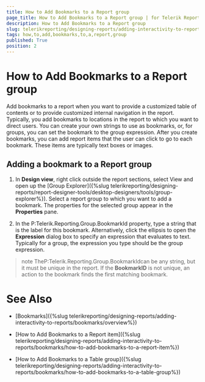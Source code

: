 ```yaml
---
title: How to Add Bookmarks to a Report group
page_title: How to Add Bookmarks to a Report group | for Telerik Reporting Documentation
description: How to Add Bookmarks to a Report group
slug: telerikreporting/designing-reports/adding-interactivity-to-reports/bookmarks/how-to-add-bookmarks-to-a-report-group
tags: how,to,add,bookmarks,to,a,report,group
published: True
position: 2
---
```


# How to Add Bookmarks to a Report group



Add bookmarks to a report when you want to provide a customized table of contents or 
    	to provide customized internal navigation in the report. Typically, you add bookmarks to locations in 
    	the report to which you want to direct users. You can create your own strings to use as bookmarks, 
    	or, for groups, you can set the bookmark to the group expression. After you create bookmarks, 
    	you can add report items that the user
    	can click to go to each bookmark. These items are typically text boxes or images.


## Adding a bookmark to a Report group

1. In __Design view__, right click outside the report sections, select View and open up the [Group Explorer]({%slug telerikreporting/designing-reports/report-designer-tools/desktop-designers/tools/group-explorer%}).
	Select a report group to which you want to add a bookmark. The properties for the selected
	group appear in the __Properties__ pane.

1. In the P:Telerik.Reporting.Group.BookmarkId property, 
	type a string that is the label for this bookmark. Alternatively, click
	the ellipsis to open the __Expression__ dialog box to specify an expression that evaluates to text. 
	Typically for a group, the expression you type should be the group expression.

>note TheP:Telerik.Reporting.Group.BookmarkIdcan be any 
	string, but it must be unique in the report. If the __BookmarkID__ is not unique,
	an action to the bookmark finds the first matching bookmark.
>


# See Also

 * [Bookmarks]({%slug telerikreporting/designing-reports/adding-interactivity-to-reports/bookmarks/overview%})

 * [How to Add Bookmarks to a Report item]({%slug telerikreporting/designing-reports/adding-interactivity-to-reports/bookmarks/how-to-add-bookmarks-to-a-report-item%})

 * [How to Add Bookmarks to a Table group]({%slug telerikreporting/designing-reports/adding-interactivity-to-reports/bookmarks/how-to-add-bookmarks-to-a-table-group%})
